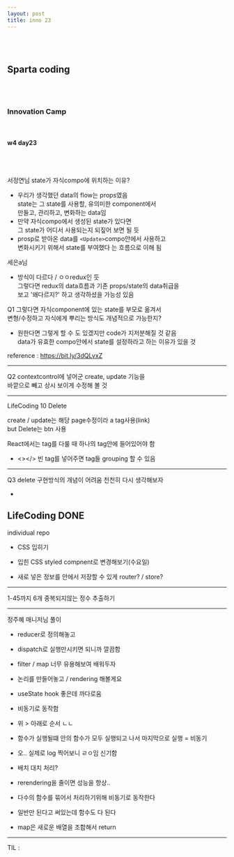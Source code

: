```yaml
---
layout: post
title: inno 23
---
```


<br><br>

## Sparta coding

<br><br>

### Innovation Camp

<br>

#### w4 day23

<br><br>

서정연님
state가 자식compo에 위치하는 이유?

- 우리가 생각했던 data의 flow는 props였음<br>
  state는 그 state를 사용할, 유의미한 component에서<br>
  만들고, 관리하고, 변화하는 data임
- 만약 자식compo에서 생성된 state가 있다면<br>
  그 state가 어디서 사용되는지 되짚어 보면 될 듯
- prosp로 받아온 data를 `<Update>`compo안에서 사용하고<br>
  변화시키기 위해서 state를 부여했다 는 흐름으로 이해 됨

세은a님

- 방식이 다르다 / ㅇㅇredux인 듯<br>
  그렇다면 redux의 data흐름과 기존 props/state의 data취급을<br>
  보고 '왜다르지?' 하고 생각하셨을 가능성 있음

Q1 그렇다면 자식component에 있는 state를 부모로 옮겨서<br>
변형/수정하고 자식에게 뿌리는 방식도 개념적으로 가능한지?

- 원한다면 그렇게 할 수 도 있겠지만 code가 지저분해질 것 같음<br>
  data가 유효한 compo안에서 state를 설정하라고 하는 이유가 있을 것

reference : https://bit.ly/3dQLvxZ

---

Q2 contextcontrol에 넣어군 create, update 기능을<br>
바깥으로 빼고 상시 보이게 수정해 볼 것

---

LifeCoding 10 Delete

create / update는 해당 page수정이라 a tag사용(link)<br>
but Delete는 btn 사용

React에서는 tag를 다룰 때 하나의 tag안에 들어있어야 함

- <></> 빈 tag를 넣어주면 tag들 grouping 할 수 있음

---

Q3 delete 구현방식의 개념이 어려움 천천히 다시 생각해보자

-

## LifeCoding DONE

individual repo

- CSS 입히기
- 입힌 CSS styled compnent로 변경해보기(수요일)

- 새로 넣은 정보를 안에서 저장할 수 있게 router? / store?

---

1-45까지 6개 중복되지않는 정수 추출하기

---

정주혜 매니저님 풀이

- reducer로 정의해놓고
- dispatch로 실행만시키면 되니까 깔끔함

- filter / map 너무 유용해보여 배워두자

- 논리를 만들어놓고 / rendering 해볼게요

- useState hook 좋은데 까다로움
- 비동기로 동작함
- 위 > 아래로 순서 ㄴㄴ
- 함수가 실행될떄 안의 함수가 모두 실행되고 나서
  마지막으로 실행 = 비동기
- 오.. 실제로 log 찍어보니 ㄹㅇ임 신기함
- 배치 대치 처리?
- rerendering을 줄이면 성능을 향상..
- 다수의 함수를 묶어서 처리하기위해 비동기로 동작한다
- 일반만 된다고 써있는데 함수도 다 된다

- map은 새로운 배열을 조합해서 return

---

TIL :<br>
